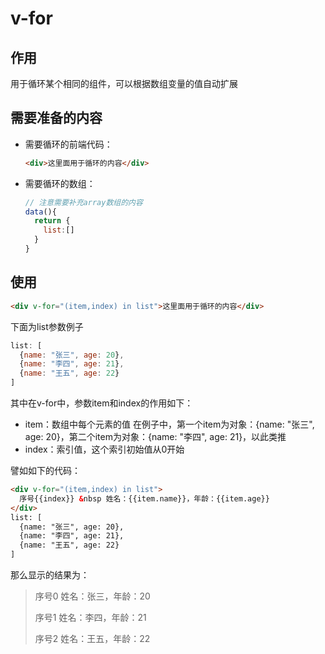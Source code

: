 # v-for

## 作用

用于循环某个相同的组件，可以根据数组变量的值自动扩展

## 需要准备的内容

- 需要循环的前端代码：

  ```html
  <div>这里面用于循环的内容</div>
  ```

- 需要循环的数组：

  ```js
  // 注意需要补充array数组的内容
  data(){
    return {
      list:[]
    }
  }
  ```

## 使用

```html
<div v-for="(item,index) in list">这里面用于循环的内容</div>
```

下面为list参数例子

```js
list: [
  {name: "张三", age: 20},
  {name: "李四", age: 21},
  {name: "王五", age: 22}
]
```

其中在v-for中，参数item和index的作用如下：

- item：数组中每个元素的值
   在例子中，第一个item​​为对象：{name: "张三", age: 20}​​，第二个item​​为对象：{name: "李四", age: 21}​​，以此类推
- index：索引值，这个索引初始值从0开始

譬如如下的代码：

```html
<div v-for="(item,index) in list">
  序号{{index}} &nbsp 姓名：{{item.name}}，年龄：{{item.age}}
</div>
list: [
  {name: "张三", age: 20},
  {name: "李四", age: 21},
  {name: "王五", age: 22}
]
```

那么显示的结果为：

> 序号0 姓名：张三，年龄：20
>
> 序号1 姓名：李四，年龄：21
>
> 序号2 姓名：王五，年龄：22